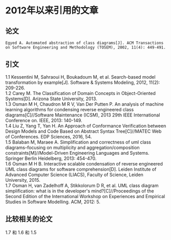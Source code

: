 # 2012年以来引用的文章

## 论文

	Egyed A. Automated abstraction of class diagrams[J]. ACM Transactions on Software Engineering and Methodology (TOSEM), 2002, 11(4): 449-491.

## 引文

1.1 Kessentini M, Sahraoui H, Boukadoum M, et al. Search-based model transformation by example[J]. Software & Systems Modeling, 2012, 11(2): 209-226.    
1.2 Carey M. The Classification of Domain Concepts in Object-Oriented Systems[D]. Arizona State University, 2013.    
1.3 Osman M H, Chaudron M R V, Van Der Putten P. An analysis of machine learning algorithms for condensing reverse engineered class diagrams[C]//Software Maintenance (ICSM), 2013 29th IEEE International Conference on. IEEE, 2013: 140-149.    
1.4 Liu Z, Yang T, Yan H. An Approach of Conformance Verification between Design Models and Code Based on Abstract Syntax Tree[C]//MATEC Web of Conferences. EDP Sciences, 2016, 54.    
1.5 Balaban M, Maraee A. Simplification and correctness of uml class diagrams–focusing on multiplicity and aggregation/composition constraints[M]//Model-Driven Engineering Languages and Systems. Springer Berlin Heidelberg, 2013: 454-470.	   
1.6 Osman M H B. Interactive scalable condensation of reverse engineered UML class diagrams for software comprehension[D]. Leiden Institute of Advanced Computer Science (LIACS), Faculty of Science, Leiden University, 2015.    
1.7 Osman H, van Zadelhoff A, Stikkolorum D R, et al. UML class diagram simplification: what is in the developer's mind?[C]//Proceedings of the Second Edition of the International Workshop on Experiences and Empirical Studies in Software Modelling. ACM, 2012: 5.

## 比较相关的论文
1.7 和 1.6 和 1.5